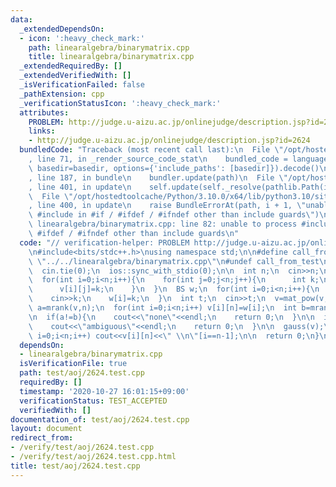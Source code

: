 ```yaml
---
data:
  _extendedDependsOn:
  - icon: ':heavy_check_mark:'
    path: linearalgebra/binarymatrix.cpp
    title: linearalgebra/binarymatrix.cpp
  _extendedRequiredBy: []
  _extendedVerifiedWith: []
  _isVerificationFailed: false
  _pathExtension: cpp
  _verificationStatusIcon: ':heavy_check_mark:'
  attributes:
    PROBLEM: http://judge.u-aizu.ac.jp/onlinejudge/description.jsp?id=2624
    links:
    - http://judge.u-aizu.ac.jp/onlinejudge/description.jsp?id=2624
  bundledCode: "Traceback (most recent call last):\n  File \"/opt/hostedtoolcache/Python/3.10.0/x64/lib/python3.10/site-packages/onlinejudge_verify/documentation/build.py\"\
    , line 71, in _render_source_code_stat\n    bundled_code = language.bundle(stat.path,\
    \ basedir=basedir, options={'include_paths': [basedir]}).decode()\n  File \"/opt/hostedtoolcache/Python/3.10.0/x64/lib/python3.10/site-packages/onlinejudge_verify/languages/cplusplus.py\"\
    , line 187, in bundle\n    bundler.update(path)\n  File \"/opt/hostedtoolcache/Python/3.10.0/x64/lib/python3.10/site-packages/onlinejudge_verify/languages/cplusplus_bundle.py\"\
    , line 401, in update\n    self.update(self._resolve(pathlib.Path(included), included_from=path))\n\
    \  File \"/opt/hostedtoolcache/Python/3.10.0/x64/lib/python3.10/site-packages/onlinejudge_verify/languages/cplusplus_bundle.py\"\
    , line 400, in update\n    raise BundleErrorAt(path, i + 1, \"unable to process\
    \ #include in #if / #ifdef / #ifndef other than include guards\")\nonlinejudge_verify.languages.cplusplus_bundle.BundleErrorAt:\
    \ linearalgebra/binarymatrix.cpp: line 82: unable to process #include in #if /\
    \ #ifdef / #ifndef other than include guards\n"
  code: "// verification-helper: PROBLEM http://judge.u-aizu.ac.jp/onlinejudge/description.jsp?id=2624\n\
    \n#include<bits/stdc++.h>\nusing namespace std;\n\n#define call_from_test\n#include\
    \ \"../../linearalgebra/binarymatrix.cpp\"\n#undef call_from_test\n\nsigned main(){\n\
    \  cin.tie(0);\n  ios::sync_with_stdio(0);\n\n  int n;\n  cin>>n;\n  mat v(n,BS(0));\n\
    \  for(int i=0;i<n;i++){\n    for(int j=0;j<n;j++){\n      int k;\n      cin>>k;\n\
    \      v[i][j]=k;\n    }\n  }\n  BS w;\n  for(int i=0;i<n;i++){\n    int k;\n\
    \    cin>>k;\n    w[i]=k;\n  }\n  int t;\n  cin>>t;\n  v=mat_pow(v,t);\n\n  int\
    \ a=mrank(v,n);\n  for(int i=0;i<n;i++) v[i][n]=w[i];\n  int b=mrank(v,n+1);\n\
    \n  if(a!=b){\n    cout<<\"none\"<<endl;\n    return 0;\n  }\n\n  if(a!=n){\n\
    \    cout<<\"ambiguous\"<<endl;\n    return 0;\n  }\n\n  gauss(v);\n  for(int\
    \ i=0;i<n;i++) cout<<v[i][n]<<\" \\n\"[i==n-1];\n\n  return 0;\n}\n"
  dependsOn:
  - linearalgebra/binarymatrix.cpp
  isVerificationFile: true
  path: test/aoj/2624.test.cpp
  requiredBy: []
  timestamp: '2020-10-27 16:01:15+09:00'
  verificationStatus: TEST_ACCEPTED
  verifiedWith: []
documentation_of: test/aoj/2624.test.cpp
layout: document
redirect_from:
- /verify/test/aoj/2624.test.cpp
- /verify/test/aoj/2624.test.cpp.html
title: test/aoj/2624.test.cpp
---
```

